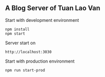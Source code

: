 ## A Blog Server of Tuan Lao Van

Start with development environment

```
npm install
npm start
```

Server start on

```
http://localhost:3030
```

Start with production environment

```
npm run start-prod
```
